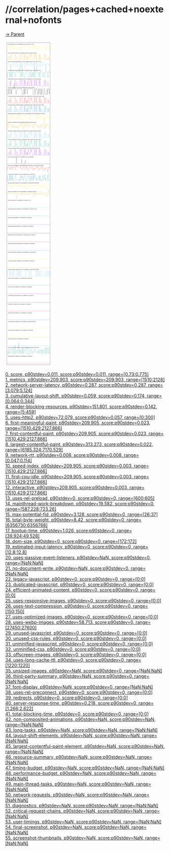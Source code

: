 
# //correlation/pages+cached+noexternal+nofonts

[→ Parent](../..)

![PLOT: correlation](./correlation.svg)

[0. score, p90stdev=0.011, score:p90stdev=0.011, range=[0.73:0.775]](../../meta/score/samples/pages+cached+noexternal+nofonts)  
[1. metrics, p90stdev=209.903, score:p90stdev=209.903, range=[1510:2128]](../../metrics/samples/pages+cached+noexternal+nofonts/)  
[2. network-server-latency, p90stdev=0.287, score:p90stdev=0.287, range=[3.079:5.124]](../../network-server-latency/samples/pages+cached+noexternal+nofonts/)  
[3. cumulative-layout-shift, p90stdev=0.059, score:p90stdev=0.174, range=[0.064:0.344]](../../cumulative-layout-shift/samples/pages+cached+noexternal+nofonts/)  
[4. render-blocking-resources, p90stdev=151.801, score:p90stdev=0.142, range=[5:459]](../../render-blocking-resources/samples/pages+cached+noexternal+nofonts/)  
[5. uses-http2, p90stdev=72.079, score:p90stdev=0.057, range=[0:300]](../../uses-http2/samples/pages+cached+noexternal+nofonts/)  
[6. first-meaningful-paint, p90stdev=209.905, score:p90stdev=0.023, range=[1510.429:2127.866]](../../first-meaningful-paint/samples/pages+cached+noexternal+nofonts/)  
[7. first-contentful-paint, p90stdev=209.905, score:p90stdev=0.023, range=[1510.429:2127.866]](../../first-contentful-paint/samples/pages+cached+noexternal+nofonts/)  
[8. largest-contentful-paint, p90stdev=313.273, score:p90stdev=0.022, range=[6185.324:7170.529]](../../largest-contentful-paint/samples/pages+cached+noexternal+nofonts/)  
[9. network-rtt, p90stdev=0.008, score:p90stdev=0.008, range=[0.047:0.114]](../../network-rtt/samples/pages+cached+noexternal+nofonts/)  
[10. speed-index, p90stdev=209.905, score:p90stdev=0.003, range=[1510.429:2127.866]](../../speed-index/samples/pages+cached+noexternal+nofonts/)  
[11. first-cpu-idle, p90stdev=209.905, score:p90stdev=0.003, range=[1510.429:2127.866]](../../first-cpu-idle/samples/pages+cached+noexternal+nofonts/)  
[12. interactive, p90stdev=209.905, score:p90stdev=0.003, range=[1510.429:2127.866]](../../interactive/samples/pages+cached+noexternal+nofonts/)  
[13. uses-rel-preload, p90stdev=0, score:p90stdev=0, range=[600:605]](../../uses-rel-preload/samples/pages+cached+noexternal+nofonts/)  
[14. mainthread-work-breakdown, p90stdev=19.582, score:p90stdev=0, range=[587.228:723.26]](../../mainthread-work-breakdown/samples/pages+cached+noexternal+nofonts/)  
[15. max-potential-fid, p90stdev=3.128, score:p90stdev=0, range=[26:37]](../../max-potential-fid/samples/pages+cached+noexternal+nofonts/)  
[16. total-byte-weight, p90stdev=8.42, score:p90stdev=0, range=[6356730:6356768]](../../total-byte-weight/samples/pages+cached+noexternal+nofonts/)  
[17. bootup-time, p90stdev=1.026, score:p90stdev=0, range=[39.924:49.528]](../../bootup-time/samples/pages+cached+noexternal+nofonts/)  
[18. dom-size, p90stdev=0, score:p90stdev=0, range=[172:172]](../../dom-size/samples/pages+cached+noexternal+nofonts/)  
[19. estimated-input-latency, p90stdev=0, score:p90stdev=0, range=[12.8:12.8]](../../estimated-input-latency/samples/pages+cached+noexternal+nofonts/)  
[20. uses-passive-event-listeners, p90stdev=NaN, score:p90stdev=0, range=[NaN:NaN]](../../uses-passive-event-listeners/samples/pages+cached+noexternal+nofonts/)  
[21. no-document-write, p90stdev=NaN, score:p90stdev=0, range=[NaN:NaN]](../../no-document-write/samples/pages+cached+noexternal+nofonts/)  
[22. legacy-javascript, p90stdev=0, score:p90stdev=0, range=[0:0]](../../legacy-javascript/samples/pages+cached+noexternal+nofonts/)  
[23. duplicated-javascript, p90stdev=0, score:p90stdev=0, range=[0:0]](../../duplicated-javascript/samples/pages+cached+noexternal+nofonts/)  
[24. efficient-animated-content, p90stdev=0, score:p90stdev=0, range=[0:0]](../../efficient-animated-content/samples/pages+cached+noexternal+nofonts/)  
[25. uses-responsive-images, p90stdev=0, score:p90stdev=0, range=[0:0]](../../uses-responsive-images/samples/pages+cached+noexternal+nofonts/)  
[26. uses-text-compression, p90stdev=0, score:p90stdev=0, range=[150:150]](../../uses-text-compression/samples/pages+cached+noexternal+nofonts/)  
[27. uses-optimized-images, p90stdev=0, score:p90stdev=0, range=[0:0]](../../uses-optimized-images/samples/pages+cached+noexternal+nofonts/)  
[28. uses-webp-images, p90stdev=58.713, score:p90stdev=0, range=[27450:27600]](../../uses-webp-images/samples/pages+cached+noexternal+nofonts/)  
[29. unused-javascript, p90stdev=0, score:p90stdev=0, range=[0:0]](../../unused-javascript/samples/pages+cached+noexternal+nofonts/)  
[30. unused-css-rules, p90stdev=0, score:p90stdev=0, range=[0:0]](../../unused-css-rules/samples/pages+cached+noexternal+nofonts/)  
[31. unminified-javascript, p90stdev=0, score:p90stdev=0, range=[0:0]](../../unminified-javascript/samples/pages+cached+noexternal+nofonts/)  
[32. unminified-css, p90stdev=0, score:p90stdev=0, range=[0:0]](../../unminified-css/samples/pages+cached+noexternal+nofonts/)  
[33. offscreen-images, p90stdev=0, score:p90stdev=0, range=[0:0]](../../offscreen-images/samples/pages+cached+noexternal+nofonts/)  
[34. uses-long-cache-ttl, p90stdev=0, score:p90stdev=0, range=[1220:1220]](../../uses-long-cache-ttl/samples/pages+cached+noexternal+nofonts/)  
[35. unsized-images, p90stdev=NaN, score:p90stdev=0, range=[NaN:NaN]](../../unsized-images/samples/pages+cached+noexternal+nofonts/)  
[36. third-party-summary, p90stdev=NaN, score:p90stdev=0, range=[NaN:NaN]](../../third-party-summary/samples/pages+cached+noexternal+nofonts/)  
[37. font-display, p90stdev=NaN, score:p90stdev=0, range=[NaN:NaN]](../../font-display/samples/pages+cached+noexternal+nofonts/)  
[38. uses-rel-preconnect, p90stdev=0, score:p90stdev=0, range=[0:0]](../../uses-rel-preconnect/samples/pages+cached+noexternal+nofonts/)  
[39. redirects, p90stdev=0, score:p90stdev=0, range=[0:0]](../../redirects/samples/pages+cached+noexternal+nofonts/)  
[40. server-response-time, p90stdev=0.218, score:p90stdev=0, range=[1.266:2.622]](../../server-response-time/samples/pages+cached+noexternal+nofonts/)  
[41. total-blocking-time, p90stdev=0, score:p90stdev=0, range=[0:0]](../../total-blocking-time/samples/pages+cached+noexternal+nofonts/)  
[42. non-composited-animations, p90stdev=NaN, score:p90stdev=NaN, range=[NaN:NaN]](../../non-composited-animations/samples/pages+cached+noexternal+nofonts/)  
[43. long-tasks, p90stdev=NaN, score:p90stdev=NaN, range=[NaN:NaN]](../../long-tasks/samples/pages+cached+noexternal+nofonts/)  
[44. layout-shift-elements, p90stdev=NaN, score:p90stdev=NaN, range=[NaN:NaN]](../../layout-shift-elements/samples/pages+cached+noexternal+nofonts/)  
[45. largest-contentful-paint-element, p90stdev=NaN, score:p90stdev=NaN, range=[NaN:NaN]](../../largest-contentful-paint-element/samples/pages+cached+noexternal+nofonts/)  
[46. resource-summary, p90stdev=NaN, score:p90stdev=NaN, range=[NaN:NaN]](../../resource-summary/samples/pages+cached+noexternal+nofonts/)  
[47. timing-budget, p90stdev=NaN, score:p90stdev=NaN, range=[NaN:NaN]](../../timing-budget/samples/pages+cached+noexternal+nofonts/)  
[48. performance-budget, p90stdev=NaN, score:p90stdev=NaN, range=[NaN:NaN]](../../performance-budget/samples/pages+cached+noexternal+nofonts/)  
[49. main-thread-tasks, p90stdev=NaN, score:p90stdev=NaN, range=[NaN:NaN]](../../main-thread-tasks/samples/pages+cached+noexternal+nofonts/)  
[50. network-requests, p90stdev=NaN, score:p90stdev=NaN, range=[NaN:NaN]](../../network-requests/samples/pages+cached+noexternal+nofonts/)  
[51. diagnostics, p90stdev=NaN, score:p90stdev=NaN, range=[NaN:NaN]](../../diagnostics/samples/pages+cached+noexternal+nofonts/)  
[52. critical-request-chains, p90stdev=NaN, score:p90stdev=NaN, range=[NaN:NaN]](../../critical-request-chains/samples/pages+cached+noexternal+nofonts/)  
[53. user-timings, p90stdev=NaN, score:p90stdev=NaN, range=[NaN:NaN]](../../user-timings/samples/pages+cached+noexternal+nofonts/)  
[54. final-screenshot, p90stdev=NaN, score:p90stdev=NaN, range=[NaN:NaN]](../../final-screenshot/samples/pages+cached+noexternal+nofonts/)  
[55. screenshot-thumbnails, p90stdev=NaN, score:p90stdev=NaN, range=[NaN:NaN]](../../screenshot-thumbnails/samples/pages+cached+noexternal+nofonts/)  
